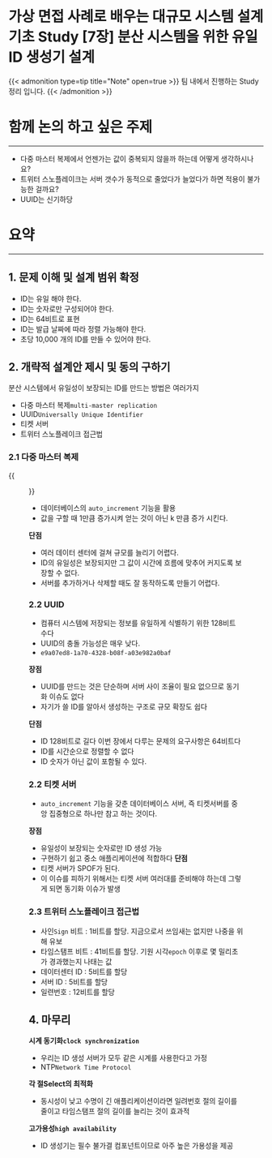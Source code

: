 # 가상 면접 사례로 배우는 대규모 시스템 설계 기초 Study [7장] 분산 시스템을 위한 유일 ID 생성기 설계


{{< admonition type=tip title="Note" open=true >}}
팀 내에서 진행하는 Study 정리 입니다.
{{< /admonition >}} 

# 함께 논의 하고 싶은 주제
---
- 다중 마스터 복제에서 언젠가는 값이 중복되지 않을까 하는데 어떻게 생각하시나요?
- 트위터 스노플레이크는 서버 갯수가 동적으로 줄었다가 늘었다가 하면 적용이 불가능한 걸까요?
- UUID는 신기하당


# 요약
---

## 1. 문제 이해 및 설계 범위 확정
- ID는 유일 해야 한다.
- ID는 숫자로만 구성되어야 한다.
- ID는 64비트로 표현
- ID는 발급 날짜에 따라 정렬 가능해야 한다.
- 초당 10,000 개의 ID를 만들 수 있어야 한다.

## 2. 개략적 설계안 제시 및 동의 구하기
분산 시스템에서 유일성이 보장되는 ID를 만드는 방법은 여러가지
- 다중 마스터 복제`multi-master replication`
- UUID`Universally Unique Identifier`
- 티켓 서버
- 트위터 스노플레이크 접근법

### 2.1 다중 마스터 복제
{{<figure src="/posts/images/system-design-interview/system-design-figure-7-2.png#center">}}
- 데이터베이스의 `auto_increment` 기능을 활용
- 값을 구할 때 1만큼 증가시켜 얻는 것이 아닌 k 만큼 증가 시킨다.

**단점**
- 여러 데이터 센터에 걸쳐 규모를 늘리기 어렵다.
- ID의 유일성은 보장되지만 그 값이 시간에 흐름에 맞추어 커지도록 보장할 수 없다.
- 서버를 추가하거나 삭제할 때도 잘 동작하도록 만들기 어렵다.

### 2.2 UUID
- 컴퓨터 시스템에 저장되는 정보를 유일하게 식별하기 위한 128비트 수다
- UUID의 충돌 가능성은 매우 낮다.
- `e9a07ed8-1a70-4328-b08f-a03e982a0baf`

**장점**
- UUID를 만드는 것은 단순하며 서버 사이 조율이 필요 없으므로 동기화 이슈도 없다
- 자기가 쓸 ID를 알아서 생성하는 구조로 규모 확장도 쉽다

**단점**
- ID 128비트로 길다 이번 장에서 다루는 문제의 요구사항은 64비트다
- ID를 시간순으로 정렬할 수 없다
- ID 숫자가 아닌 값이 포함될 수 있다.

### 2.2 티켓 서버
- `auto_increment` 기능을 갖춘 데이터베이스 서버, 즉 티켓서버를 중앙 집중형으로 하나만 참고 하는 것이다.

**장점**
- 유일성이 보장되는 숫자로만 ID 생성 가능
- 구현하기 쉽고 중소 애플리케이션에 적합하다
**단점**
- 티켓 서버가 SPOF가 된다.
- 이 이슈를 피하기 위해서는 티켓 서버 여러대를 준비해야 하는데 그렇게 되면 동기화 이슈가 발생

### 2.3 트위터 스노플레이크 접근법
- 사인`Sign` 비트 : 1비트를 할당. 지금으로서 쓰임새는 없지만 나중을 위해 유보
- 타임스탬프 비트 : 41비트를 할당. 기원 시각`epoch` 이후로 몇 밀리초가 경과했는지 나태는 값
- 데이터센터 ID : 5비트를 할당
- 서버 ID : 5비트를 할당
- 일련번호 : 12비트를 할당


## 4. 마무리

**시계 동기화`clock synchronization`**
- 우리는 ID 생성 서버가 모두 같은 시계를 사용한다고 가정
- NTP`Network Time Protocol` 

**각 절Select의 최적화**
- 동시성이 낮고 수명이 긴 애플리케이션이라면 일려번호 절의 길이를 줄이고 타임스탬프 절의 길이를 늘리는 것이 효과적


**고가용성`high availability`**
- ID 생성기는 필수 불가결 컴포넌트이므로 아주 높은 가용성을 제공



